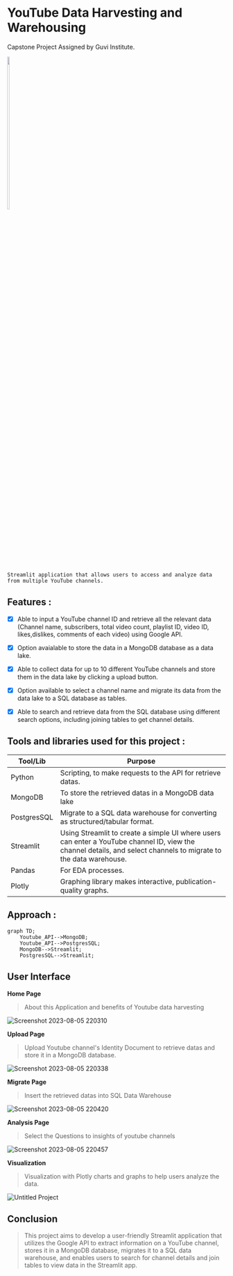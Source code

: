 # YouTube Data Harvesting and Warehousing
Capstone Project Assigned by Guvi Institute.

 <img src="https://wallsdesk.com/wp-content/uploads/2016/06/YouTube-logo-png.png" width="10%" height="30%">

```
Streamlit application that allows users to access and analyze data from multiple YouTube channels.
```


 ## Features :
- [x] Able to input a YouTube channel ID and retrieve all the relevant data (Channel name, subscribers, total video count, playlist ID, video ID, likes,dislikes, comments of each video) using Google API.
  
- [x] Option avaialable to store the data in a MongoDB database as a data lake.

- [x]  Able to collect data for up to 10 different YouTube channels and store them in the data lake by clicking a upload button.
  
- [x]  Option available to select a channel name and migrate its data from the data lake to a SQL database as tables.

 - [x] Able to search and retrieve data from the SQL database using different search options, including joining tables to get channel details.

## Tools and libraries used for this project :

| Tool/Lib | Purpose |
| --- | --- |
| Python | Scripting,  to make requests to the API for retrieve datas. |
| MongoDB | To store the retrieved datas in a MongoDB data lake |
| PostgresSQL | Migrate to a SQL data warehouse for converting as structured/tabular format. |
| Streamlit | Using Streamlit to create a simple UI where users can enter a YouTube channel ID, view the channel details, and select channels to migrate to the data warehouse. |
| Pandas | For EDA processes. |
| Plotly | Graphing library makes interactive, publication-quality graphs. |

## Approach :

```mermaid
graph TD;
    Youtube_API-->MongoDB;
    Youtube_API-->PostgresSQL;
    MongoDB-->Streamlit;
    PostgresSQL-->Streamlit;
```
## User Interface 
__Home Page__

> About this Application and benefits of Youtube data harvesting

![Screenshot 2023-08-05 220310](https://github.com/Vengatesan-K/Youtube-Data-Harvesting-and-Warehousing/assets/128688827/fe6e7d03-5255-45aa-ad99-c913e1cc6b0d)


__Upload Page__

> Upload Youtube channel's Identity Document to retrieve datas and store it in a MongoDB database.

![Screenshot 2023-08-05 220338](https://github.com/Vengatesan-K/Youtube-Data-Harvesting-and-Warehousing/assets/128688827/6f5e9356-185b-4660-bf57-1b596c2603f1)


__Migrate Page__

> Insert the retrieved datas into SQL Data Warehouse 

![Screenshot 2023-08-05 220420](https://github.com/Vengatesan-K/Youtube-Data-Harvesting-and-Warehousing/assets/128688827/4a5c0c5b-93e7-4e95-bbad-8c92ee9c8654)


__Analysis Page__

> Select the Questions to insights of youtube channels

![Screenshot 2023-08-05 220457](https://github.com/Vengatesan-K/Youtube-Data-Harvesting-and-Warehousing/assets/128688827/05f057ca-2880-4fb8-8e4e-e06b20f31121)

__Visualization__

> Visualization with Plotly charts and graphs to help users analyze the data.

![Untitled Project](https://github.com/Vengatesan-K/Youtube-Data-Harvesting-and-Warehousing/assets/128688827/134583d9-4f79-4a25-9ee2-e7472aa74215)




## Conclusion
> This project aims to develop a user-friendly Streamlit application that utilizes the
Google API to extract information on a YouTube channel, stores it in a MongoDB
database, migrates it to a SQL data warehouse, and enables users to search for
channel details and join tables to view data in the Streamlit app.
